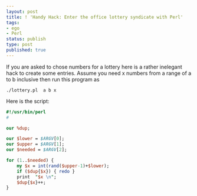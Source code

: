 ```yaml
---
layout: post
title: ! 'Handy Hack: Enter the office lottery syndicate with Perl'
tags:
- ego
- Perl
status: publish
type: post
published: true
---
```


If you are asked to chose numbers for a lottery here is a rather inelegant hack to create some entries.
Assume you need x numbers from a range of a to b inclusive then run this program as

`./lottery.pl  a b x`

Here is the script:

```perl
#!/usr/bin/perl
#

our %dup;

our $lower = $ARGV[0];
our $upper = $ARGV[1];
our $needed = $ARGV[2];

for (1..$needed) {
    my $x = int(rand($upper-1)+$lower);
    if ($dup{$x}) { redo }
    print  "$x \n";
    $dup{$x}++;
}
```
